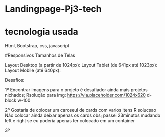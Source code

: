 ﻿# Landingpage-Pj3-tech

# tecnologia usada
Html, Bootstrap, css, javascript


#Responsivos
Tamanhos de Telas

Layout Desktop (a partir de 1024px):
Layout Tablet (de 641px até 1023px):
Layout Mobile (até 640px):



Desafios:

1º Encontrar imagens para o projeto é desafiador ainda mais projetos nichados;
    Rsolução para img:
     https://via.placeholder.com/1024x620 d-block w-100

2º Gostaria de colocar um caroseul de cards com varios itens 
    R solucsao Não colocar ainda deixar apenas os cards
obs; passei 23minutos mudando left e right se eu poderia apenas ter colocado em um container 

3º 




